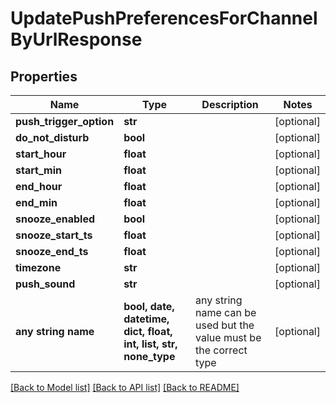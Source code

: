 # UpdatePushPreferencesForChannelByUrlResponse


## Properties
Name | Type | Description | Notes
------------ | ------------- | ------------- | -------------
**push_trigger_option** | **str** |  | [optional] 
**do_not_disturb** | **bool** |  | [optional] 
**start_hour** | **float** |  | [optional] 
**start_min** | **float** |  | [optional] 
**end_hour** | **float** |  | [optional] 
**end_min** | **float** |  | [optional] 
**snooze_enabled** | **bool** |  | [optional] 
**snooze_start_ts** | **float** |  | [optional] 
**snooze_end_ts** | **float** |  | [optional] 
**timezone** | **str** |  | [optional] 
**push_sound** | **str** |  | [optional] 
**any string name** | **bool, date, datetime, dict, float, int, list, str, none_type** | any string name can be used but the value must be the correct type | [optional]

[[Back to Model list]](../README.md#documentation-for-models) [[Back to API list]](../README.md#documentation-for-api-endpoints) [[Back to README]](../README.md)


